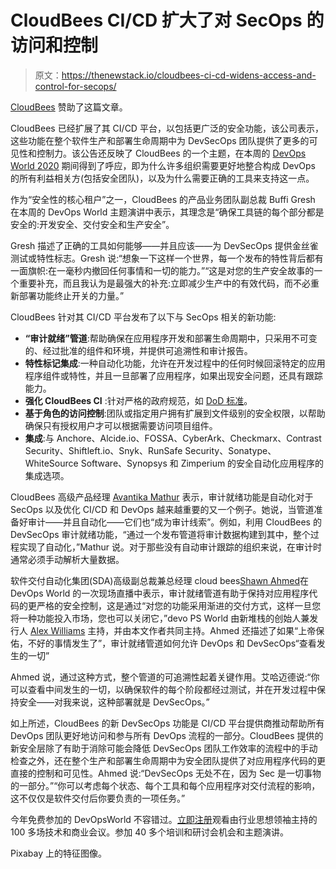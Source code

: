 # CloudBees CI/CD 扩大了对 SecOps 的访问和控制

> 原文：<https://thenewstack.io/cloudbees-ci-cd-widens-access-and-control-for-secops/>

[CloudBees](https://www.cloudbees.com/) 赞助了这篇文章。

CloudBees 已经扩展了其 CI/CD 平台，以包括更广泛的安全功能，该公司表示，这些功能在整个软件生产和部署生命周期中为 DevSecOps 团队提供了更多的可见性和控制力。该公告还反映了 CloudBees 的一个主题，在本周的 [DevOps World 2020](https://experience.cloudbees.com/e/DevOpsWorld#About) 期间得到了呼应，即为什么许多组织需要更好地整合构成 DevOps 的所有利益相关方(包括安全团队)，以及为什么需要正确的工具来支持这一点。

作为“安全性的核心租户”之一，CloudBees 的产品业务团队副总裁 Buffi Gresh 在本周的 DevOps World 主题演讲中表示，其理念是“确保工具链的每个部分都是安全的:开发安全、交付安全和生产安全”。

Gresh 描述了正确的工具如何能够——并且应该——为 DevSecOps 提供金丝雀测试或特性标志。Gresh 说:“想象一下这样一个世界，每一个发布的特性背后都有一面旗帜:在一毫秒内撤回任何事情和一切的能力。”“这是对您的生产安全故事的一个重要补充，而且我认为是最强大的补充:立即减少生产中的有效代码，而不必重新部署功能终止开关的力量。”

CloudBees 针对其 CI/CD 平台发布了以下与 SecOps 相关的新功能:

*   **“审计就绪”管道**:帮助确保在应用程序开发和部署生命周期中，只采用不可变的、经过批准的组件和环境，并提供可追溯性和审计报告。
*   **特性标记集成**:一种自动化功能，允许在开发过程中的任何时候回滚特定的应用程序组件或特性，并且一旦部署了应用程序，如果出现安全问题，还具有跟踪能力。
*   **强化 CloudBees CI** :针对严格的政府规范，如 [DoD 标准](https://www.dsp.dla.mil/Specs-Standards/)。
*   **基于角色的访问控制**:团队或指定用户拥有扩展到文件级别的安全权限，以帮助确保只有授权用户才可以根据需要访问项目组件。
*   **集成**:与 Anchore、Alcide.io、FOSSA、CyberArk、Checkmarx、Contrast Security、Shiftleft.io、Snyk、RunSafe Security、Sonatype、WhiteSource Software、Synopsys 和 Zimperium 的安全自动化应用程序的集成选项。

CloudBees 高级产品经理 [Avantika Mathur](https://www.linkedin.com/in/avantika-mathur-36b49b17) 表示，审计就绪功能是自动化对于 SecOps 以及优化 CI/CD 和 DevOps 越来越重要的又一个例子。她说，当管道准备好审计——并且自动化——它们也“成为审计线索”。例如，利用 CloudBees 的 DevSecOps 审计就绪功能，“通过一个发布管道将审计数据构建到其中，整个过程实现了自动化，”Mathur 说。对于那些没有自动审计跟踪的组织来说，在审计时通常必须手动解析大量数据。

软件交付自动化集团(SDA)高级副总裁兼总经理 cloud bees[Shawn Ahmed](https://www.linkedin.com/in/shawnahmed)在 DevOps World 的一次现场直播中表示，审计就绪管道有助于保持对应用程序代码的更严格的安全控制，这是通过“对您的功能采用渐进的交付方式，这样一旦您将一种功能投入市场，您也可以关闭它，”devo PS World 由新堆栈的创始人兼发行人 [Alex Williams](/author/alex/) 主持，并由本文作者共同主持。Ahmed 还描述了如果“上帝保佑，不好的事情发生了”，审计就绪管道如何允许 DevOps 和 DevSecOps“查看发生的一切”

Ahmed 说，通过这种方式，整个管道的可追溯性起着关键作用。艾哈迈德说:“你可以查看中间发生的一切，以确保软件的每个阶段都经过测试，并在开发过程中保持安全——对我来说，这种部署就是 DevSecOps。”

如上所述，CloudBees 的新 DevSecOps 功能是 CI/CD 平台提供商推动帮助所有 DevOps 团队更好地访问和参与所有 DevOps 流程的一部分。CloudBees 提供的新安全层除了有助于消除可能会降低 DevSecOps 团队工作效率的流程中的手动检查之外，还在整个生产和部署生命周期中为安全团队提供了对应用程序代码的更直接的控制和可见性。Ahmed 说:“DevSecOps 无处不在，因为 Sec 是一切事物的一部分。”“你可以考虑每个状态、每个工具和每个应用程序对交付流程的影响，这不仅仅是软件交付后你要负责的一项任务。”

今年免费参加的 DevOpsWorld 不容错过。[立即注册](https://www.cloudbees.com/devops-world/register?utm_source=NewStack&utm_medium=website&utm_campaign=dw2020)观看由行业思想领袖主持的 100 多场技术和商业会议。参加 40 多个培训和研讨会机会和主题演讲。

Pixabay 上的特征图像。

<svg xmlns:xlink="http://www.w3.org/1999/xlink" viewBox="0 0 68 31" version="1.1"><title>Group</title> <desc>Created with Sketch.</desc></svg>